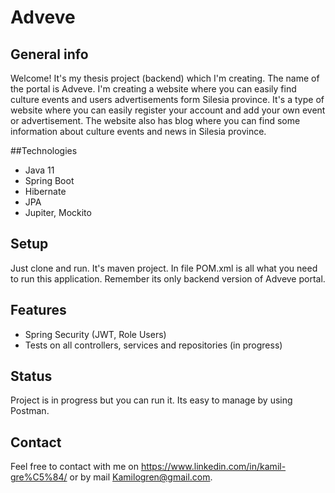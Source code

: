 # Adveve

## General info

Welcome! It's my thesis project (backend) which I'm creating. The name of the portal is Adveve. I'm creating a website where you can easily find culture events and users advertisements form Silesia province.
It's a type of website where you can easily register your account and add your own event or advertisement. The website also has blog where you can find some information about culture events and news in Silesia province.

##Technologies

- Java 11
- Spring Boot
- Hibernate
- JPA
- Jupiter, Mockito

## Setup

Just clone and run. It's maven project. In file POM.xml is all what you need to run this application. Remember its only backend version of Adveve portal.

## Features

- Spring Security (JWT, Role Users)
- Tests on all controllers, services and repositories (in progress)

## Status

Project is in progress but you can run it. Its easy to manage by using Postman.

## Contact

Feel free to contact with me on https://www.linkedin.com/in/kamil-gre%C5%84/ or by mail Kamilogren@gmail.com.



